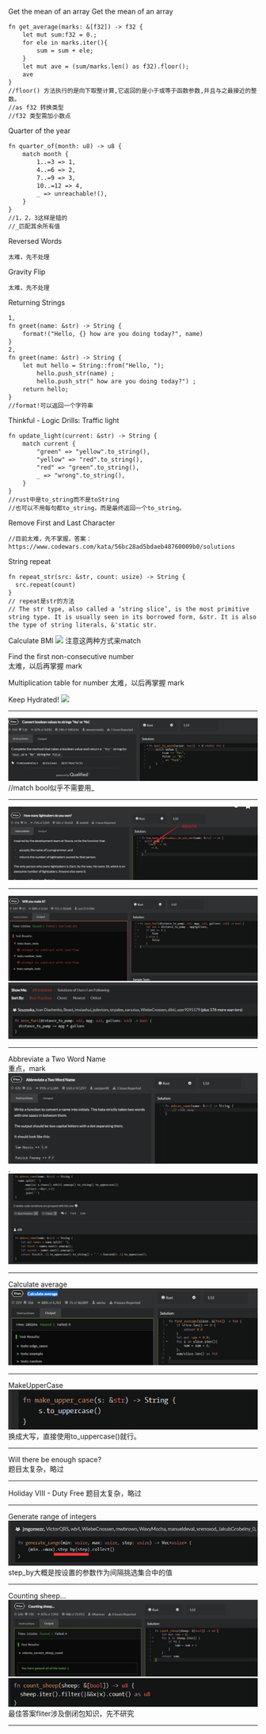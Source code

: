 Get the mean of an array
Get the mean of an array
```
fn get_average(marks: &[f32]) -> f32 {
    let mut sum:f32 = 0.;
    for ele in marks.iter(){
        sum = sum + ele;
    }
    let mut ave = (sum/marks.len() as f32).floor();
    ave
}
//floor() 方法执行的是向下取整计算,它返回的是小于或等于函数参数,并且与之最接近的整数。
//as f32 转换类型
//f32 类型需加小数点
```

Quarter of the year
```
fn quarter_of(month: u8) -> u8 {
    match month {
        1..=3 => 1,
        4..=6 => 2,
        7..=9 => 3,
        10..=12 => 4,
        _ => unreachable!(),
    }
}
//1，2，3这样是错的
//_匹配其余所有值
```

Reversed Words
```
太难，先不处理
```

Gravity Flip
```
太难，先不处理
```

Returning Strings
```
1,
fn greet(name: &str) -> String {
    format!("Hello, {} how are you doing today?", name)
}
2,
fn greet(name: &str) -> String {
    let mut hello = String::from("Hello, ");
        hello.push_str(name) ;
        hello.push_str(" how are you doing today?") ;
    return hello;  
}
//format!可以返回一个字符串
```

Thinkful - Logic Drills: Traffic light
```
fn update_light(current: &str) -> String {
    match current {
        "green" => "yellow".to_string(),
        "yellow" => "red".to_string(),
        "red" => "green".to_string(),
        _ => "wrong".to_string(),
    }
}
//rust中是to_string而不是toString
//也可以不用每句都to_string，而是最终返回一个to_string。
```

Remove First and Last Character
```
//目前太难，先不掌握，答案：https://www.codewars.com/kata/56bc28ad5bdaeb48760009b0/solutions
```

String repeat
```
fn repeat_str(src: &str, count: usize) -> String {
  src.repeat(count)
}
// repeat是str的方法
// The str type, also called a ‘string slice’, is the most primitive string type. It is usually seen in its borrowed form, &str. It is also the type of string literals, &'static str.
```
Calculate BMI
![](../note-rust-yx/images/2021-07-08-14-54-48.png)
注意这两种方式来match

Find the first non-consecutive number  
太难，以后再掌握 mark

Multiplication table for number
太难，以后再掌握 mark

Keep Hydrated!
![](../note-rust-yx/images/2021-07-08-22-15-49.png)
***
![](images/2021-07-10-16-05-37.png)
//match bool似乎不需要用_ 
***
![](images/2021-07-10-16-14-22.png)
***
![](images/2021-07-10-16-22-51.png)
![](images/2021-07-10-16-24-43.png)
***
Abbreviate a Two Word Name  
重点，mark
![](images/2021-07-10-16-27-51.png)
.
![](images/2021-07-10-16-28-27.png)
***
Calculate average
![](images/2021-07-12-16-57-08.png)
***
MakeUpperCase  
![](images/2021-07-12-17-06-14.png)
换成大写，直接使用to_uppercase()就行。
***
Will there be enough space?   
题目太复杂，略过
***
Holiday VIII - Duty Free
题目太复杂，略过
***
Generate range of integers
![](images/2021-07-12-17-27-17.png)
step_by大概是按设置的参数作为间隔挑选集合中的值
***
Counting sheep...
![](images/2021-07-12-17-37-25.png)
![](images/2021-07-12-17-43-28.png)
最佳答案fliter涉及倒闭包知识，先不研究
***

